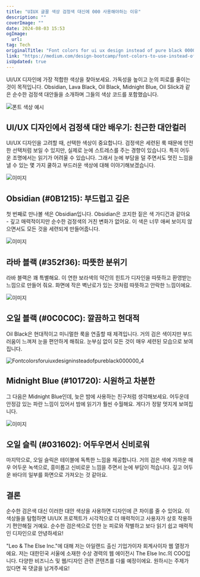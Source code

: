 ```yaml
---
title: "UIUX 글꼴 색상 검정색 대신에 000 사용해야하는 이유"
description: ""
coverImage: ""
date: 2024-08-03 15:53
ogImage:
  url:
tag: Tech
originalTitle: "Font colors for ui ux design instead of pure black 000000"
link: "https://medium.com/design-bootcamp/font-colors-to-use-instead-of-pure-black-000000-a53944d4e3eb"
isUpdated: true
---
```


UI/UX 디자인에 가장 적합한 색상을 찾아보세요. 가독성을 높이고 눈의 피로를 줄이는 것이 목적입니다. Obsidian, Lava Black, Oil Black, Midnight Blue, Oil Slick과 같은 순수한 검정색 대안들을 소개하며 그들의 색상 코드를 포함했습니다.

![폰트 색상 예시](/assets/img/Fontcolorsforuiuxdesigninsteadofpureblack000000_0.png)

## UI/UX 디자인에서 검정색 대안 배우기: 친근한 대안컬러

UI/UX 디자인을 고려할 때, 선택한 색상이 중요합니다.
검정색은 세련된 룩 때문에 안전한 선택처럼 보일 수 있지만, 실제로 눈에 스트레스를 주는 경향이 있습니다. 특히 어두운 조명에서는 읽기가 어려울 수 있습니다. 그래서 눈에 부담을 덜 주면서도 멋진 느낌을 낼 수 있는 몇 가지 쿨하고 부드러운 색상에 대해 이야기해보겠습니다.

<!-- seedividend - 사각형 -->

<ins class="adsbygoogle"
     style="display:block"
     data-ad-client="ca-pub-4877378276818686"
     data-ad-slot="1898504329"
     data-ad-format="auto"
     data-full-width-responsive="true"></ins>

<script>
     (adsbygoogle = window.adsbygoogle || []).push({});
</script>

![이미지](/assets/img/Fontcolorsforuiuxdesigninsteadofpureblack000000_1.png)

## Obsidian (#0B1215): 부드럽고 깊은

첫 번째로 만나볼 색은 Obsidian입니다. Obsidian은 코지한 짙은 색 가디건과 같아요 - 깊고 매력적이지만 순수한 검정색의 거친 변화가 없어요. 이 색은 너무 애써 보이지 않으면서도 모든 것을 세련되게 만들어줍니다.

![이미지](/assets/img/Fontcolorsforuiuxdesigninsteadofpureblack000000_2.png)

<!-- seedividend - 사각형 -->

<ins class="adsbygoogle"
     style="display:block"
     data-ad-client="ca-pub-4877378276818686"
     data-ad-slot="1898504329"
     data-ad-format="auto"
     data-full-width-responsive="true"></ins>

<script>
     (adsbygoogle = window.adsbygoogle || []).push({});
</script>

## 라바 블랙 (#352f36): 따뜻한 분위기

라바 블랙은 꽤 특별해요. 이 연한 보라색의 약간의 힌트가 디자인을 따뜻하고 환영받는 느낌으로 만들어 줘요. 화면에 작은 벽난로가 있는 것처럼 따뜻하고 안락한 느낌이에요.

![이미지](/assets/img/Fontcolorsforuiuxdesigninsteadofpureblack000000_3.png)

## 오일 블랙 (#0C0C0C): 깔끔하고 현대적

<!-- seedividend - 사각형 -->

<ins class="adsbygoogle"
     style="display:block"
     data-ad-client="ca-pub-4877378276818686"
     data-ad-slot="1898504329"
     data-ad-format="auto"
     data-full-width-responsive="true"></ins>

<script>
     (adsbygoogle = window.adsbygoogle || []).push({});
</script>

Oil Black은 현대적이고 미니멀한 룩을 연출할 때 제격입니다. 거의 검은 색이지만 부드러움이 느껴져 눈을 편안하게 해줘요. 눈부심 없이 모든 것이 매우 세련된 모습으로 보여집니다.

![Fontcolorsforuiuxdesigninsteadofpureblack000000_4](/assets/img/Fontcolorsforuiuxdesigninsteadofpureblack000000_4.png)

## Midnight Blue (#101720): 시원하고 차분한

그 다음은 Midnight Blue인데, 늦은 밤에 사용하는 친구처럼 생각해보세요. 어두운데 안정감 있는 파란 느낌이 있어서 밤에 읽기가 훨씬 수월해요. 게다가 정말 멋지게 보여집니다.

<!-- seedividend - 사각형 -->

<ins class="adsbygoogle"
     style="display:block"
     data-ad-client="ca-pub-4877378276818686"
     data-ad-slot="1898504329"
     data-ad-format="auto"
     data-full-width-responsive="true"></ins>

<script>
     (adsbygoogle = window.adsbygoogle || []).push({});
</script>

![이미지](/assets/img/Fontcolorsforuiuxdesigninsteadofpureblack000000_5.png)

## 오일 슬릭 (#031602): 어두우면서 신비로워

마지막으로, 오일 슬릭은 테이블에 독특한 느낌을 제공합니다. 거의 검은 색에 가까운 매우 어두운 녹색으로, 흥미롭고 신비로운 느낌을 주면서 눈에 부담이 적습니다. 깊고 어두운 바다의 일부를 화면으로 가져오는 것 같아요.

## 결론

<!-- seedividend - 사각형 -->

<ins class="adsbygoogle"
     style="display:block"
     data-ad-client="ca-pub-4877378276818686"
     data-ad-slot="1898504329"
     data-ad-format="auto"
     data-full-width-responsive="true"></ins>

<script>
     (adsbygoogle = window.adsbygoogle || []).push({});
</script>

순수한 검은색 대신 이러한 대안 색상을 사용하면 디자인에 큰 차이를 줄 수 있어요. 이 색상들을 탐험하면 UI/UX 프로젝트가 시각적으로 더 매력적이고 사용자가 상호 작용하기 편안해질 거예요. 순수한 검은색으로 인한 눈 피로와 작별하고 보다 읽기 쉽고 매력적인 디자인으로 안녕하세요!

"Leo & The Else Inc."에 대해
저는 아일랜드 출신 기업가이자 회계사이자 웹 열정가에요.
저는 대한민국 서울에 소재한 수상 경력의 웹 에이전시 The Else Inc.의 COO입니다.
다양한 비즈니스 및 웹/디자인 관련 콘텐츠를 다룰 예정이에요.
원하시는 주제가 있다면 꼭 댓글을 남겨주세요!
